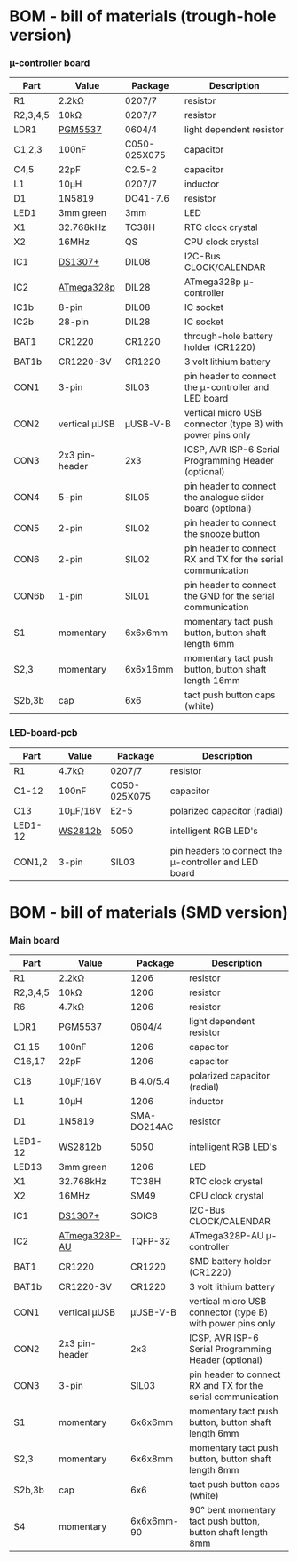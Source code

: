 # BOM - bill of materials (trough-hole version)

### µ-controller board

Part     | Value                                             | Package      | Description  
-------- | ------------------------------------------------- | ------------ | ------------------------------------------------------------
R1       | 2.2kΩ                                             | 0207/7       | resistor                                            
R2,3,4,5 | 10kΩ                                              | 0207/7       | resistor                                            
LDR1     | [PGM5537](/pdf-files/datasheet-LDR-pgm5537.pdf)   | 0604/4       | light dependent resistor                                           
C1,2,3   | 100nF                                             | C050-025X075 | capacitor                                           
C4,5     | 22pF                                              | C2.5-2       | capacitor                                 
L1       | 10µH                                              | 0207/7       | inductor                                            
D1       | 1N5819                                            | DO41-7.6     | resistor                                            
LED1     | 3mm green                                         | 3mm          | LED                        
X1       | 32.768kHz                                         | TC38H        | RTC clock crystal                                            
X2       | 16MHz                                             | QS           | CPU clock crystal                                            
IC1      | [DS1307+](/pdf-files/datasheet-DS1307.pdf)        | DIL08        | I2C-Bus CLOCK/CALENDAR                                                            
IC2      | [ATmega328p](/pdf-files/datasheet-ATmega328P.pdf) | DIL28        | ATmega328p µ-controller             
IC1b     | 8-pin                                             | DIL08        | IC socket                                                            
IC2b     | 28-pin                                            | DIL28        | IC socket                                                                     
BAT1     | CR1220                                            | CR1220       | through-hole battery holder (CR1220)
BAT1b    | CR1220-3V                                         | CR1220       | 3 volt lithium battery
CON1     | 3-pin                                             | SIL03        | pin header to connect the µ-controller and LED board
CON2     | vertical µUSB                                     | µUSB-V-B     | vertical micro USB connector (type B) with power pins only
CON3     | 2x3 pin-header                                    | 2x3          | ICSP, AVR ISP-6 Serial Programming Header (optional)
CON4     | 5-pin                                             | SIL05        | pin header to connect the analogue slider board (optional)
CON5     | 2-pin                                             | SIL02        | pin header to connect the snooze button
CON6     | 2-pin                                             | SIL02        | pin header to connect RX and TX for the serial communication
CON6b    | 1-pin                                             | SIL01        | pin header to connect the GND for the serial communication
S1       | momentary                                         | 6x6x6mm      | momentary tact push button, button shaft length 6mm                        
S2,3     | momentary                                         | 6x6x16mm     | momentary tact push button, button shaft length 16mm                        
S2b,3b   | cap                                               | 6x6          | tact push button caps (white)                        

### LED-board-pcb

Part    | Value                                        | Package      | Description  
------- | -------------------------------------------- | ------------ | -----------------------------------------------------
R1      | 4.7kΩ                                        | 0207/7       | resistor                                            
C1-12   | 100nF                                        | C050-025X075 | capacitor                                           
C13     | 10µF/16V                                     | E2-5         | polarized capacitor (radial)                                          
LED1-12 | [WS2812b](/pdf-files/datasheet-WS2812B.pdf)  | 5050         | intelligent RGB LED's
CON1,2  | 3-pin                                        | SIL03        | pin headers to connect the µ-controller and LED board

# BOM - bill of materials (SMD version)

### Main board

Part     | Value                                                | Package      | Description  
-------- | ---------------------------------------------------- | ------------ | ------------------------------------------------------------
R1       | 2.2kΩ                                                | 1206         | resistor                                            
R2,3,4,5 | 10kΩ                                                 | 1206         | resistor                                            
R6       | 4.7kΩ                                                | 1206         | resistor                                            
LDR1     | [PGM5537](/pdf-files/datasheet-LDR-pgm5537.pdf)      | 0604/4       | light dependent resistor                                           
C1,15    | 100nF                                                | 1206         | capacitor                                           
C16,17   | 22pF                                                 | 1206         | capacitor                                 
C18      | 10µF/16V                                             | B 4.0/5.4    | polarized capacitor (radial)                                          
L1       | 10µH                                                 | 1206         | inductor                                            
D1       | 1N5819                                               | SMA-DO214AC  | resistor                                            
LED1-12  | [WS2812b](/pdf-files/datasheet-WS2812B.pdf)          | 5050         | intelligent RGB LED's
LED13    | 3mm green                                            | 1206         | LED                        
X1       | 32.768kHz                                            | TC38H        | RTC clock crystal                                            
X2       | 16MHz                                                | SM49         | CPU clock crystal                                            
IC1      | [DS1307+](/pdf-files/datasheet-DS1307.pdf)           | SOIC8        | I2C-Bus CLOCK/CALENDAR                                                            
IC2      | [ATmega328P-AU](/pdf-files/datasheet-ATmega328P.pdf) | TQFP-32      | ATmega328P-AU µ-controller             
BAT1     | CR1220                                               | CR1220       | SMD battery holder (CR1220)
BAT1b    | CR1220-3V                                            | CR1220       | 3 volt lithium battery
CON1     | vertical µUSB                                        | µUSB-V-B     | vertical micro USB connector (type B) with power pins only
CON2     | 2x3 pin-header                                       | 2x3          | ICSP, AVR ISP-6 Serial Programming Header (optional)
CON3     | 3-pin                                                | SIL03        | pin header to connect RX and TX for the serial communication
S1       | momentary                                            | 6x6x6mm      | momentary tact push button, button shaft length 6mm                        
S2,3     | momentary                                            | 6x6x8mm      | momentary tact push button, button shaft length 8mm                        
S2b,3b   | cap                                                  | 6x6          | tact push button caps (white)                        
S4       | momentary                                            | 6x6x6mm-90   | 90° bent momentary tact push button, button shaft length 8mm                        
